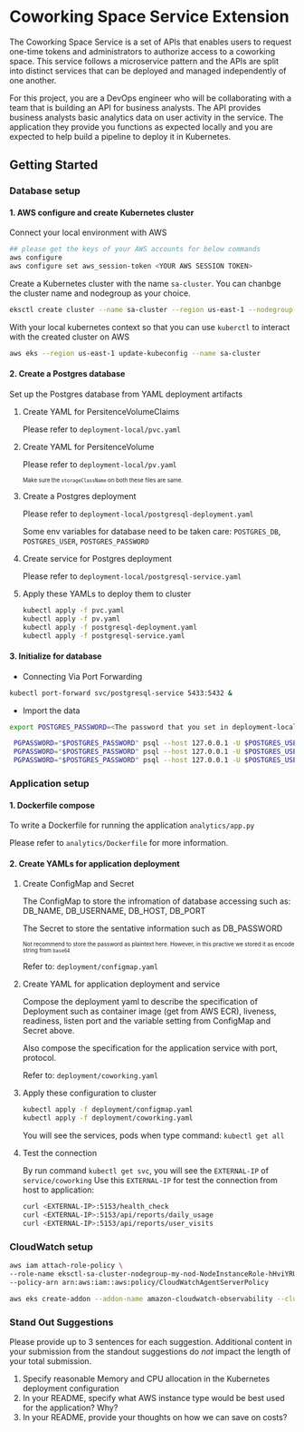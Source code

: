 # Coworking Space Service Extension
The Coworking Space Service is a set of APIs that enables users to request one-time tokens and administrators to authorize access to a coworking space. This service follows a microservice pattern and the APIs are split into distinct services that can be deployed and managed independently of one another.

For this project, you are a DevOps engineer who will be collaborating with a team that is building an API for business analysts. The API provides business analysts basic analytics data on user activity in the service. The application they provide you functions as expected locally and you are expected to help build a pipeline to deploy it in Kubernetes.

## Getting Started

### Database setup
#### 1. AWS configure and create Kubernetes cluster

Connect your local environment with AWS
```bash
## please get the keys of your AWS accounts for below commands
aws configure
aws configure set aws_session-token <YOUR AWS SESSION TOKEN>
```

Create a Kubernetes cluster with the name `sa-cluster`. You can chanbge the cluster name and nodegroup as your choice.
```bash
eksctl create cluster --name sa-cluster --region us-east-1 --nodegroup-name my-nodes --node-type t3.small --nodes 1 --nodes-min 1 --nodes-max 2
```

With your local kubernetes context so that you can use `kuberctl` to interact with the created cluster on AWS
```bash
aws eks --region us-east-1 update-kubeconfig --name sa-cluster
```

#### 2. Create a Postgres database
Set up the Postgres database from YAML deployment artifacts

1. Create YAML for PersitenceVolumeClaims

    Please refer to `deployment-local/pvc.yaml`


2. Create YAML for PersitenceVolume
    
    Please refer to `deployment-local/pv.yaml`

    <sup><sub>Make sure the `storageClassName` on both these files are same.</sub></sup>

3. Create a Postgres deployment
    
    Please refer to `deployment-local/postgresql-deployment.yaml`

    Some env variables for database need to be taken care: `POSTGRES_DB`, `POSTGRES_USER`, `POSTGRES_PASSWORD`

4. Create service for Postgres deployment

    Please refer to `deployment-local/postgresql-service.yaml`

5. Apply these YAMLs to deploy them to cluster

    ```bash
    kubectl apply -f pvc.yaml
    kubectl apply -f pv.yaml
    kubectl apply -f postgresql-deployment.yaml
    kubectl apply -f postgresql-service.yaml
    ```

#### 3. Initialize for database

* Connecting Via Port Forwarding
```bash
kubectl port-forward svc/postgresql-service 5433:5432 &
```

* Import the data
```bash
export POSTGRES_PASSWORD=<The password that you set in deployment-local/postgresql-deployment.yaml>

 PGPASSWORD="$POSTGRES_PASSWORD" psql --host 127.0.0.1 -U $POSTGRES_USER -d $POSTGRES_DB -p 5432 <  db/1_create_tables.sql
 PGPASSWORD="$POSTGRES_PASSWORD" psql --host 127.0.0.1 -U $POSTGRES_USER -d $POSTGRES_DB -p 5432 <  db/2_seed_users.sql
 PGPASSWORD="$POSTGRES_PASSWORD" psql --host 127.0.0.1 -U $POSTGRES_USER -d $POSTGRES_DB -p 5432 <  db/3_seed_tokens.sql
```

### Application setup

#### 1. Dockerfile compose

To write a Dockerfile for running the application `analytics/app.py`

Please refer to `analytics/Dockerfile` for more information.

#### 2. Create YAMLs for application deployment


1. Create ConfigMap and Secret

    The ConfigMap to store the infromation of database accessing such as: DB_NAME, DB_USERNAME, DB_HOST, DB_PORT
    
    The Secret to store the sentative information such as DB_PASSWORD
    
    <sup><sub>Not recommend to store the password as plaintext here. However, in this practive we stored it as encode string from `base64`</sub></sup>

    Refer to: `deployment/configmap.yaml`

2. Create YAML for application deployment and service

    Compose the deployment yaml to describe the specification of Deployment such as container image (get from AWS ECR), liveness, readiness, listen port and the variable setting from ConfigMap and Secret above.

    Also compose the specification for the application service with port, protocol.

    Refer to: `deployment/coworking.yaml`

3. Apply these configuration to cluster

    ```bash
    kubectl apply -f deployment/configmap.yaml
    kubectl apply -f deployment/coworking.yaml
    ```

    You will see the services, pods when type command: `kubectl get all`



4. Test the connection

    By run command `kubectl get svc`, you will see the `EXTERNAL-IP` of `service/coworking`
    Use this `EXTERNAL-IP` for test the connection from host to application:

    ```bash
    curl <EXTERNAL-IP>:5153/health_check
    curl <EXTERNAL-IP>:5153/api/reports/daily_usage
    curl <EXTERNAL-IP>:5153/api/reports/user_visits
    ```

### CloudWatch setup

```bash
aws iam attach-role-policy \
--role-name eksctl-sa-cluster-nodegroup-my-nod-NodeInstanceRole-hHviYRUYCzrO \
--policy-arn arn:aws:iam::aws:policy/CloudWatchAgentServerPolicy

aws eks create-addon --addon-name amazon-cloudwatch-observability --cluster-name sa-cluster
```

### Stand Out Suggestions
Please provide up to 3 sentences for each suggestion. Additional content in your submission from the standout suggestions do _not_ impact the length of your total submission.
1. Specify reasonable Memory and CPU allocation in the Kubernetes deployment configuration
2. In your README, specify what AWS instance type would be best used for the application? Why?
3. In your README, provide your thoughts on how we can save on costs?

